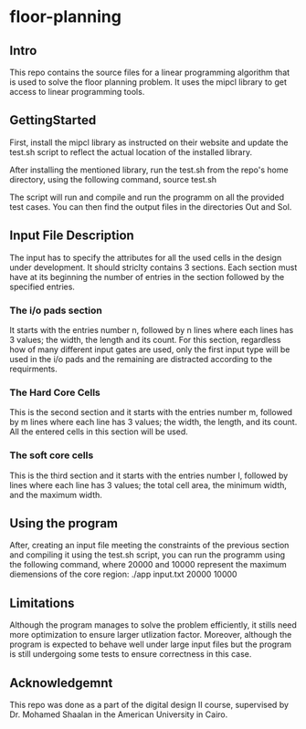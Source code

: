 # floor-planning

## Intro
This repo contains the source files for a linear programming algorithm that is used to solve the floor planning problem. It uses the mipcl library to get access to linear programming tools.

## GettingStarted
First, install the mipcl library as instructed on their website and update the test.sh script to reflect the actual location of the installed library.

After installing the mentioned library, run the test.sh from the repo's home directory, using the following command,
            source test.sh

The script will run and compile and run the programm on all the provided test cases. You can then find the output files in the directories Out and Sol.

## Input File Description
The input has to specify the attributes for all the used cells in the design under development. It should striclty contains 3 sections. Each section must have at its beginning the number of entries in the section followed by the specified entries.

### The i/o pads section
It starts with the entries number n, followed by n lines where each lines has 3 values; the width, the length and its count. For this section, regardless how of many different input gates are used, only the first input type will be used in the i/o pads and the remaining are distracted according to the requirments.

### The Hard Core Cells
This is the second section and it starts with the entries number m, followed by m lines where each line has 3 values; the width, the length, and its count. All the entered cells in this section will be used.

### The soft core cells
This is the third section and it starts with the entries number l, followed by  lines where each line has 3 values; the total cell area, the minimum width, and the maximum width.

## Using the program
After, creating an input file meeting the constraints of the previous section and compiling it using the test.sh script, you can run the programm using the following command, where 20000 and 10000 represent the maximum diemensions of the core region:
            ./app input.txt 20000 10000

## Limitations
Although the program manages to solve the problem efficiently, it stills need more optimization to ensure larger utlization factor. Moreover, although the program is expected to behave well under large input files but the program is still undergoing some tests to ensure correctness in this case.

## Acknowledgemnt
This repo was done as a part of the digital design II course, supervised by Dr. Mohamed Shaalan in the American University in Cairo.
